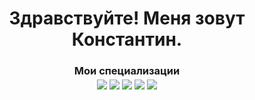 <h1 align="center">Здравствуйте! Меня зовут Константин.</h1>
<h3 align="center">
  Мои специализации<br>
  <img align="center" src="https://img.shields.io/badge/java-%23ED8B00.svg?style=for-the-badge&logo=openjdk&logoColor=white">
  <img align="center" src="https://img.shields.io/badge/c++-%2300599C.svg?style=for-the-badge&logo=c%2B%2B&logoColor=white">
  <img align="center" src="https://img.shields.io/badge/-Arduino-00979D?style=for-the-badge&logo=Arduino&logoColor=white">
  <img align="center" src="https://img.shields.io/badge/postgres-%23316192.svg?style=for-the-badge&logo=postgresql&logoColor=white">
  <img align="center" src="https://img.shields.io/badge/Linux-FCC624?style=for-the-badge&logo=linux&logoColor=black">
</h2>
